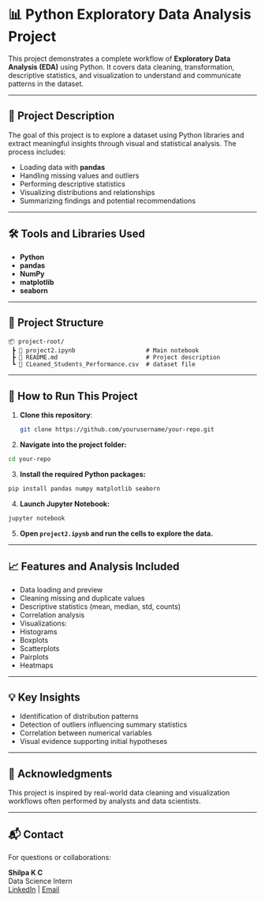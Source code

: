 # 📊 Python Exploratory Data Analysis Project

This project demonstrates a complete workflow of **Exploratory Data Analysis (EDA)** using Python. It covers data cleaning, transformation, descriptive statistics, and visualization to understand and communicate patterns in the dataset.

---

## 📝 Project Description

The goal of this project is to explore a dataset using Python libraries and extract meaningful insights through visual and statistical analysis. The process includes:

- Loading data with **pandas**
- Handling missing values and outliers
- Performing descriptive statistics
- Visualizing distributions and relationships
- Summarizing findings and potential recommendations

---

## 🛠 Tools and Libraries Used

- **Python**
- **pandas**
- **NumPy**
- **matplotlib**
- **seaborn**

---
## 📁 Project Structure
```
📦 project-root/
 ┣ 📄 project2.ipynb                    # Main notebook
 ┣ 📄 README.md                         # Project description
 ┗ 📂 CLeaned_Students_Performance.csv  # dataset file
```


---

## 🚀 How to Run This Project

1. **Clone this repository**:
   ```bash
   git clone https://github.com/yourusername/your-repo.git
   ```
2. **Navigate into the project folder:**
  ```bash
  cd your-repo
 ```
3. **Install the required Python packages:**
  ```bash
  pip install pandas numpy matplotlib seaborn
 ```
4. **Launch Jupyter Notebook:**
  ```bash
  jupyter notebook
 ```
5. **Open `project2.ipynb` and run the cells to explore the data.**

---
## 📈 Features and Analysis Included
- Data loading and preview
- Cleaning missing and duplicate values
- Descriptive statistics (mean, median, std, counts)
- Correlation analysis
- Visualizations:
- Histograms
- Boxplots
- Scatterplots
- Pairplots
- Heatmaps

---
## 💡 Key Insights
- Identification of distribution patterns
- Detection of outliers influencing summary statistics
- Correlation between numerical variables
- Visual evidence supporting initial hypotheses
---

## 🙌 Acknowledgments
This project is inspired by real-world data cleaning and visualization workflows often performed by analysts and data scientists.

---
## 📬 Contact
For questions or collaborations:

**Shilpa K C**  
Data Science Intern  
[LinkedIn](https://www.linkedin.com/in/shilpa-kc) | [Email](shilpakcc@gmail.com)
